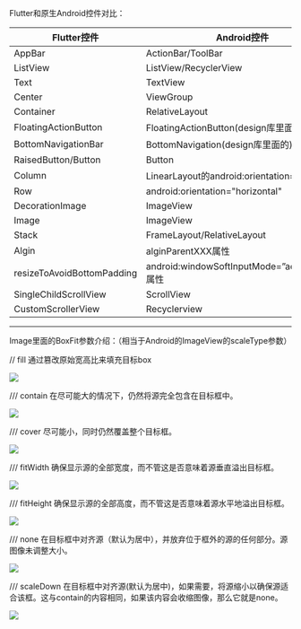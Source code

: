 ﻿Flutter和原生Android控件对比：

Flutter控件|Android控件
-|-
AppBar|ActionBar/ToolBar
ListView|ListView/RecyclerView
Text|TextView
Center|ViewGroup
Container|RelativeLayout
FloatingActionButton|FloatingActionButton(design库里面的)
BottomNavigationBar|BottomNavigation(design库里面的)
RaisedButton/Button|Button
Column|LinearLayout的android:orientation="vertical"
Row|android:orientation="horizontal"
DecorationImage|ImageView
Image|ImageView
Stack|FrameLayout/RelativeLayout
Algin|alginParentXXX属性
resizeToAvoidBottomPadding|android:windowSoftInputMode=”adjustResize属性
SingleChildScrollView|ScrollView
CustomScrollerView|Recyclerview


----


Image里面的BoxFit参数介绍：（相当于Android的ImageView的scaleType参数）
  
// fill 通过篡改原始宽高比来填充目标box

![](https://flutter.github.io/assets-for-api-docs/painting/box_fit_fill.png)

/// contain 在尽可能大的情况下，仍然将源完全包含在目标框中。

![](https://flutter.github.io/assets-for-api-docs/painting/box_fit_contain.png)

/// cover 尽可能小，同时仍然覆盖整个目标框。

![](https://flutter.github.io/assets-for-api-docs/painting/box_fit_cover.png)

/// fitWidth 确保显示源的全部宽度，而不管这是否意味着源垂直溢出目标框。

![](https://flutter.github.io/assets-for-api-docs/painting/box_fit_fitWidth.png)

/// fitHeight 确保显示源的全部高度，而不管这是否意味着源水平地溢出目标框。

![](https://flutter.github.io/assets-for-api-docs/painting/box_fit_fitHeight.png)

  /// none 在目标框中对齐源（默认为居中），并放弃位于框外的源的任何部分。源图像未调整大小。

![](https://flutter.github.io/assets-for-api-docs/painting/box_fit_none.png)

/// scaleDown 在目标框中对齐源(默认为居中)，如果需要，将源缩小以确保源适合该框。这与contain的内容相同，如果该内容会收缩图像，那么它就是none。

![](https://flutter.github.io/assets-for-api-docs/painting/box_fit_scaleDown.png)

